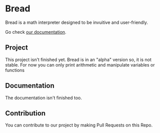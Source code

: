 # Bread

Bread is a math interpreter designed to be invuitive and user-friendly.

Go check [our documentation](https://articoff.github.io/bread/intro).

## Project

This project isn't finished yet.
Bread is in an "alpha" version so, it is not stable.
For now you can only print arithmetic and manipulate variables or functions

## Documentation

The documentation isn't finished too.

## Contribution

You can contribute to our project by making Pull Requests on this Repo.
